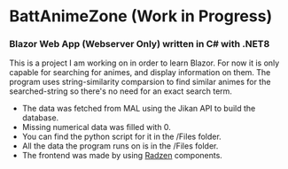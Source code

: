 # BattAnimeZone (Work in Progress)

### Blazor Web App (Webserver Only) written in C# with .NET8

This is a project I am working on in order to learn Blazor.
For now it is only capable for searching for animes, and display information on them.
The program uses string-similarity comparsion to find similar animes for the <br> searched-string so there's no need for an exact search term.

- The data was fetched from MAL using the Jikan API to build the database.
- Missing numerical data was filled with 0.
- You can find the python script for it in the /Files folder.
- All the data the program runs on is in the /Files folder.
- The frontend was made by using [Radzen](https://blazor.radzen.com) components. 
